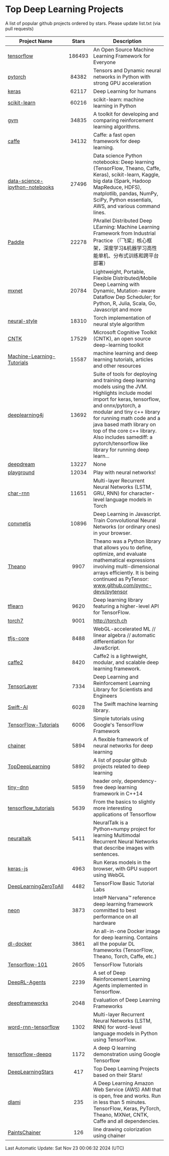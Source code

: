 # Top Deep Learning Projects
A list of popular github projects ordered by stars.
Please update list.txt (via pull requests)

|Project Name| Stars | Description |
| ---------- |:-----:| ----------- |
| [tensorflow](https://github.com/tensorflow/tensorflow) | 186493 | An Open Source Machine Learning Framework for Everyone |
| [pytorch](https://github.com/pytorch/pytorch) | 84382 | Tensors and Dynamic neural networks in Python with strong GPU acceleration |
| [keras](https://github.com/keras-team/keras) | 62117 | Deep Learning for humans |
| [scikit-learn](https://github.com/scikit-learn/scikit-learn) | 60216 | scikit-learn: machine learning in Python |
| [gym](https://github.com/openai/gym) | 34835 | A toolkit for developing and comparing reinforcement learning algorithms. |
| [caffe](https://github.com/BVLC/caffe) | 34132 | Caffe: a fast open framework for deep learning. |
| [data-science-ipython-notebooks](https://github.com/donnemartin/data-science-ipython-notebooks) | 27496 | Data science Python notebooks: Deep learning (TensorFlow, Theano, Caffe, Keras), scikit-learn, Kaggle, big data (Spark, Hadoop MapReduce, HDFS), matplotlib, pandas, NumPy, SciPy, Python essentials, AWS, and various command lines. |
| [Paddle](https://github.com/PaddlePaddle/Paddle) | 22278 | PArallel Distributed Deep LEarning: Machine Learning Framework from Industrial Practice （『飞桨』核心框架，深度学习&机器学习高性能单机、分布式训练和跨平台部署） |
| [mxnet](https://github.com/apache/mxnet) | 20784 | Lightweight, Portable, Flexible Distributed/Mobile Deep Learning with Dynamic, Mutation-aware Dataflow Dep Scheduler; for Python, R, Julia, Scala, Go, Javascript and more |
| [neural-style](https://github.com/jcjohnson/neural-style) | 18310 | Torch implementation of neural style algorithm |
| [CNTK](https://github.com/microsoft/CNTK) | 17529 | Microsoft Cognitive Toolkit (CNTK), an open source deep-learning toolkit |
| [Machine-Learning-Tutorials](https://github.com/ujjwalkarn/Machine-Learning-Tutorials) | 15587 | machine learning and deep learning tutorials, articles and other resources  |
| [deeplearning4j](https://github.com/deeplearning4j/deeplearning4j) | 13692 | Suite of tools for deploying and training deep learning models using the JVM. Highlights include model import for keras, tensorflow, and onnx/pytorch, a modular and tiny c++ library for running math code and a java based math library on top of the core c++ library. Also includes samediff: a pytorch/tensorflow like library for running deep learn... |
| [deepdream](https://github.com/google/deepdream) | 13227 | None |
| [playground](https://github.com/tensorflow/playground) | 12034 | Play with neural networks! |
| [char-rnn](https://github.com/karpathy/char-rnn) | 11651 | Multi-layer Recurrent Neural Networks (LSTM, GRU, RNN) for character-level language models in Torch |
| [convnetjs](https://github.com/karpathy/convnetjs) | 10896 | Deep Learning in Javascript. Train Convolutional Neural Networks (or ordinary ones) in your browser. |
| [Theano](https://github.com/Theano/Theano) | 9907 | Theano was a Python library that allows you to define, optimize, and evaluate mathematical expressions involving multi-dimensional arrays efficiently. It is being continued as PyTensor: www.github.com/pymc-devs/pytensor |
| [tflearn](https://github.com/tflearn/tflearn) | 9620 | Deep learning library featuring a higher-level API for TensorFlow. |
| [torch7](https://github.com/torch/torch7) | 9001 | http://torch.ch |
| [tfjs-core](https://github.com/tensorflow/tfjs-core) | 8488 | WebGL-accelerated ML // linear algebra // automatic differentiation for JavaScript. |
| [caffe2](https://github.com/facebookarchive/caffe2) | 8420 | Caffe2 is a lightweight, modular, and scalable deep learning framework. |
| [TensorLayer](https://github.com/tensorlayer/TensorLayer) | 7334 | Deep Learning and Reinforcement Learning Library for Scientists and Engineers  |
| [Swift-AI](https://github.com/Swift-AI/Swift-AI) | 6028 | The Swift machine learning library. |
| [TensorFlow-Tutorials](https://github.com/nlintz/TensorFlow-Tutorials) | 6006 | Simple tutorials using Google's TensorFlow Framework |
| [chainer](https://github.com/chainer/chainer) | 5894 | A flexible framework of neural networks for deep learning |
| [TopDeepLearning](https://github.com/aymericdamien/TopDeepLearning) | 5892 | A list of popular github projects related to deep learning |
| [tiny-dnn](https://github.com/tiny-dnn/tiny-dnn) | 5859 | header only, dependency-free deep learning framework in C++14 |
| [tensorflow_tutorials](https://github.com/pkmital/tensorflow_tutorials) | 5639 | From the basics to slightly more interesting applications of Tensorflow |
| [neuraltalk](https://github.com/karpathy/neuraltalk) | 5411 | NeuralTalk is a Python+numpy project for learning Multimodal Recurrent Neural Networks that describe images with sentences. |
| [keras-js](https://github.com/transcranial/keras-js) | 4963 | Run Keras models in the browser, with GPU support using WebGL |
| [DeepLearningZeroToAll](https://github.com/hunkim/DeepLearningZeroToAll) | 4482 | TensorFlow Basic Tutorial Labs |
| [neon](https://github.com/NervanaSystems/neon) | 3873 | Intel® Nervana™ reference deep learning framework committed to best performance on all hardware |
| [dl-docker](https://github.com/floydhub/dl-docker) | 3861 | An all-in-one Docker image for deep learning. Contains all the popular DL frameworks (TensorFlow, Theano, Torch, Caffe, etc.) |
| [Tensorflow-101](https://github.com/sjchoi86/Tensorflow-101) | 2605 | TensorFlow Tutorials |
| [DeepRL-Agents](https://github.com/awjuliani/DeepRL-Agents) | 2239 | A set of Deep Reinforcement Learning Agents implemented in Tensorflow. |
| [deepframeworks](https://github.com/zer0n/deepframeworks) | 2048 | Evaluation of Deep Learning Frameworks |
| [word-rnn-tensorflow](https://github.com/hunkim/word-rnn-tensorflow) | 1302 | Multi-layer Recurrent Neural Networks (LSTM, RNN) for word-level language models in Python using TensorFlow. |
| [tensorflow-deepq](https://github.com/siemanko/tensorflow-deepq) | 1172 | A deep Q learning demonstration using Google Tensorflow |
| [DeepLearningStars](https://github.com/hunkim/DeepLearningStars) | 417 | Top Deep Learning Projects based on their Stars! |
| [dlami](https://github.com/ritchieng/dlami) | 235 | A Deep Learning Amazon Web Service (AWS) AMI that is open, free and works. Run in less than 5 minutes. TensorFlow, Keras, PyTorch, Theano, MXNet, CNTK, Caffe and all dependencies. |
| [PaintsChainer](https://github.com/taizan/PaintsChainer) | 126 | line drawing colorization using chainer |

Last Automatic Update: Sat Nov 23 00:06:32 2024 (UTC)
